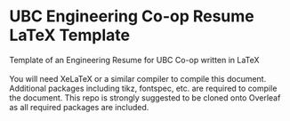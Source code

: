 # UBC Engineering Co-op Resume LaTeX Template
Template of an Engineering Resume for UBC Co-op written in LaTeX <br /><br />
You will need XeLaTeX or a similar compiler to compile this document. <Br />
Additional packages including tikz, fontspec, etc. are required to compile the document.  This repo is strongly suggested to be cloned onto Overleaf as all required packages are included.
